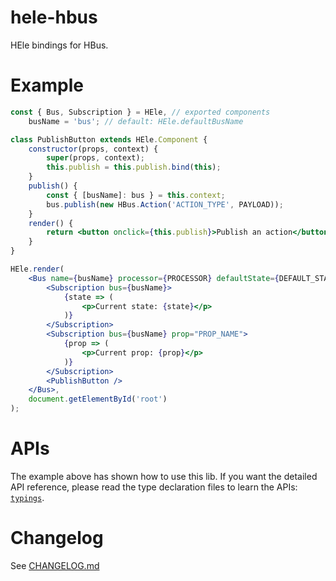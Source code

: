 # hele-hbus

HEle bindings for HBus.

# Example

```jsx
const { Bus, Subscription } = HEle, // exported components
    busName = 'bus'; // default: HEle.defaultBusName

class PublishButton extends HEle.Component {
    constructor(props, context) {
        super(props, context);
        this.publish = this.publish.bind(this);
    }
    publish() {
        const { [busName]: bus } = this.context;
        bus.publish(new HBus.Action('ACTION_TYPE', PAYLOAD));
    }
    render() {
        return <button onclick={this.publish}>Publish an action</button>;
    }
}

HEle.render(
    <Bus name={busName} processor={PROCESSOR} defaultState={DEFAULT_STATE}>
        <Subscription bus={busName}>
            {state => (
                <p>Current state: {state}</p>
            )}
        </Subscription>
        <Subscription bus={busName} prop="PROP_NAME">
            {prop => (
                <p>Current prop: {prop}</p>
            )}
        </Subscription>
        <PublishButton />
    </Bus>,
    document.getElementById('root')
);
```

# APIs

The example above has shown how to use this lib. If you want the detailed API reference, please read the type declaration files to learn the APIs: [`typings`](https://github.com/huang2002/hele-hbus/tree/master/typings).

# Changelog

See [CHANGELOG.md](CHANGELOG.md)
